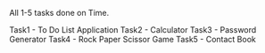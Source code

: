 All 1-5 tasks done on Time.

Task1 - To Do List Application
Task2 - Calculator
Task3 - Password Generator
Task4 - Rock Paper Scissor Game
Task5 - Contact Book
